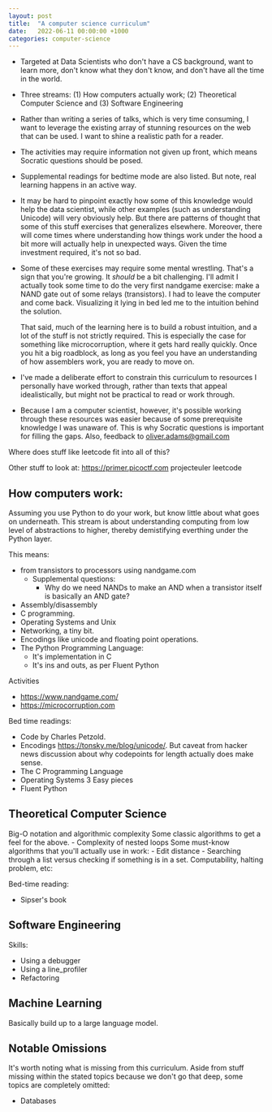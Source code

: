 ```yaml
---
layout: post
title:  "A computer science curriculum"
date:   2022-06-11 00:00:00 +1000
categories: computer-science
---
```


- Targeted at Data Scientists who don't have a CS background, want to learn more, don't know what
    they don't know, and don't have all the time in the world.
- Three streams: (1) How computers actually work; (2) Theoretical Computer Science and (3) Software
    Engineering
- Rather than writing a series of talks, which is very time consuming, I want to leverage the
    existing array of stunning resources on the web that can be used. I want to shine a realistic
    path for a reader.
- The activities may require information not given up front, which means Socratic questions should
    be posed.
- Supplemental readings for bedtime mode are also listed. But note, real learning happens in an
    active way.
- It may be hard to pinpoint exactly how some of this knowledge would help the data scientist, while
    other examples (such as understanding Unicode) will very obviously help. But there are patterns
    of thought that some of this stuff exercises that generalizes elsewhere. Moreover, there will
    come times where understanding how things work under the hood a bit more will actually help in
    unexpected ways. Given the time investment required, it's not so bad.
- Some of these exercises may require some mental wrestling. That's a sign that you're growing. It
    *should* be a bit challenging. I'll admit I actually took some time to do the very first
    nandgame exercise: make a NAND gate out of some relays (transistors). I had to leave the
    computer and come back. Visualizing it lying in bed led me to the intuition behind the solution.

    That said, much of the learning here is to build a robust intuition, and a lot of the stuff is
    not strictly required. This is especially the case for something like microcorruption, where it
    gets hard really quickly. Once you hit a big roadblock, as long as you feel you have an
    understanding of how assemblers work, you are ready to move on.

- I've made a deliberate effort to constrain this curriculum to resources I personally have worked
    through, rather than texts that appeal idealistically, but might not be practical to read or
    work through.
- Because I am a computer scientist, however, it's possible working through these resources was
    easier because of some prerequisite knowledge I was unaware of. This is why Socratic questions
    is important for filling the gaps. Also, feedback to oliver.adams@gmail.com

Where does stuff like leetcode fit into all of this?

Other stuff to look at:
https://primer.picoctf.com
projecteuler
leetcode

## How computers work:

Assuming you use Python to do your work, but know little about what goes on underneath.
This stream is about understanding computing from low level of abstractions to higher, thereby
demistifying everthing under the Python layer.

This means:
- from transistors to processors using nandgame.com
    - Supplemental questions:
        - Why do we need NANDs to make an AND when a transistor itself is basically an AND gate?
- Assembly/disassembly
- C programming.
- Operating Systems and Unix
- Networking, a tiny bit.
- Encodings like unicode and floating point operations.
- The Python Programming Language:
    - It's implementation in C
    - It's ins and outs, as per Fluent Python


Activities
- https://www.nandgame.com/
- https://microcorruption.com

Bed time readings:
- Code by Charles Petzold.
- Encodings https://tonsky.me/blog/unicode/. But caveat from hacker news discussion about why
    codepoints for length actually does make sense.
- The C Programming Language
- Operating Systems 3 Easy pieces
- Fluent Python

## Theoretical Computer Science

Big-O notation and algorithmic complexity Some classic algorithms to get a feel for the above.
    - Complexity of nested loops
Some must-know algorithms that you'll actually use in work:
    - Edit distance
    - Searching through a list versus checking if something is in a set.
Computability, halting problem, etc:


Bed-time reading:
- Sipser's book


## Software Engineering

Skills:
- Using a debugger
- Using a line_profiler
- Refactoring

## Machine Learning

Basically build up to a large language model.

## Notable Omissions

It's worth noting what is missing from this curriculum. Aside from stuff missing within the stated
topics because we don't go that deep, some topics are completely omitted:
- Databases
